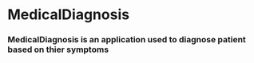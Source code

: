 # MedicalDiagnosis

### MedicalDiagnosis is an application used to diagnose patient based on thier symptoms
